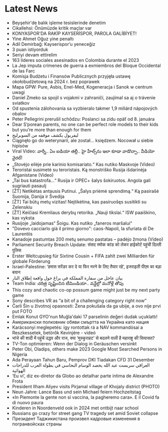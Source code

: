 # Latest News
-  Beyşehir'de balık işleme tesislerinde denetim
-  Cikallehsi: Önümüzde kritik maçlar var
-  KONYASPOR'DA RAKİP KAYSERİSPOR, PAROLA GALİBİYET!
-  Yine Ahmet Oğuz yine penaltı
-  Adil Demirbağ: Kayserispor’u yeneceğiz
-  3 puan istiyorduk
-  Seriyi devam ettirelim
-  163 líderes sociales asesinados en Colombia durante el 2023
-  La Jep imputa crímenes de guerra a exmiembros del Bloque Occidental de las Farc
-  Komisja Budżetu i Finansów Publicznych przyjęła ustawę okołobudżetową na 2024 r. bez poprawek
-  Mapa GPW: Pure, Asbis, Enel-Med, Kogeneracja i Sanok w centrum uwagi
-  Daniel Zmeko sa spojil s vojakmi v zahraničí, zaujímal sa aj o trávenie sviatkov
-  Od spustenia zálohovania sa vyzbieralo takmer 1,9 miliárd nápojových obalov
-  Peter Pellegrini prerušil schôdzu: Poslanci sa zídu opäť od 8. januára
-  Dear S’porean parents, no one can be perfect role models to their kids but you’re more than enough for them
-  ليفربول يكشف موقفه من السوبرليج
-  Ciągnęło go do weterynarii, ale został... księdzem. Nocował u siebie hipisów
-  Viral Video: వార్నీ.. ఏం ఐడియా తల్లీ.. హై హీల్స్‌ను ఇలా కూడా వాడొచ్చా.. వీడియో వైరల్!
-  „Stovėjo eilėje prie karinio komisariato.“ Kas nutiko Maskvoje (Video)
-  Teroristai susimetė su teroristais. Ką monstriško Rusija išdarinėja Afganistane (Video)
-  „Tai bus katastrofa...“ Rusija ir OPEC+ šalys šokiruotos. Angola gali sugriauti pasaulį
-  [ŽT] Netikėtas antausis Putinui. „Šalys priėmė sprendimą.“ Ką pasirašė Suomija, Danija ir Švedija
-  [ŽT] Tai būtų metų vizitas! Neįtikėtina, kas pasiruošęs susitikti su Zelenskiu
-  [ŽT] Keičiasi Kremliaus derybų retorika. „Nauji tikslai.“ ISW paaiškino, kas vyksta
-  Rusijoje „laidojamas“ Šoigu. Kas nutiko „faneros maršalui“
-  "Dovevo cacciarlo già il primo giorno": caos-Napoli, la sfuriata di De Laurentiis
-  Kanadoje pastumtas 200 metų senumo pastatas – padėjo žmona (Video)
-  Parliament Security Breach Update: संसद स्मोक कांड को लेकर हाईकोर्ट पहुंची दिल्ली पुलिस
-  Erster Weltcupsieg für Sixtine Cousin + FIFA zahlt zwei Milliarden für globale Förderung
-  Israel-Palestine: ‘हमास सरेंडर कर दे या फिर मरने के लिए तैयार रहे’, इजराइली पीएम का बड़ा बयान
-  بيان عاجل من سفارة المملكة في براغ حول واقعة إطلاق النار
-  Team India: చరిత్ర సృష్టించిన టీమిండియా.. వన్డేల్లో మనోళ్లే తోపు
-  This cozy and chaotic co-op possum game might just be my next party game
-  Sony describes VR as “a bit of a challenging category right now”
-  Čarli Šin u životnoj opasnosti: Žena pokušala da ga ubije, a ovo nije prvi put FOTO
-  Emlak Konut GYO'nun Muğla'daki 17 parselinin değeri dudak uçuklattı!
-  Американски полковник обяви смъртта на Украйна като нация
-  Karácsonyi meglepetés: így rontottak rá a NAV kommandósai a Reszkessetek, betörők Kevinjére - videó
-  भांजे की शादी में पहुंचें उद्धव और राज, क्या ‘मुस्कुराहट’ से बदलने वाली है महाराष्ट्र की सियासत?
-  TV-Ton optimieren: Wenn der Dialog in Geräuschen versinkt
-  Peter Obi, Oladips, others make 2023 Google Most Searched Persons in Nigeria
-  Ada Perayaan Tahun Baru, Pemprov DKI Tiadakan CFD 31 Desember
-  العراقي سربست عبد الله يحصد الوسام النحاسي في بطولة العرب للدراجات الهوائية
-  ‘Eu vi’, diz ex-diretor da Globo ao detalhar parte íntima de Alexandre Frota
-  President Ilham Aliyev visits Pirjamal village of Khojaly district (PHOTO)
-  Neun Jahre: Lance Bass und sein Michael feiern Hochzeitstag
-  «In Piemonte la gente non si vaccina, la pagheremo cara». E il Covid fa di nuovo paura
-  Kinderen in Noordenveld ook in 2024 met ontbijt naar school
-  Russians go crazy for street gang TV tragedy set amid Soviet collapse
-  Президент Таджикистана произвел кадровые изменения в погранвойсках страны
